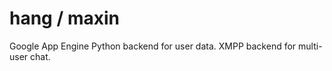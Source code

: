 hang / maxin
====

Google App Engine Python backend for user data. XMPP backend for multi-user chat.

